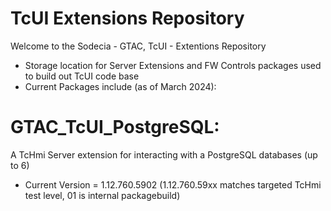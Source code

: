 # TcUI Extensions Repository

Welcome to the Sodecia - GTAC, TcUI - Extentions Repository

- Storage location for Server Extensions and FW Controls packages used to build out TcUI code base
- Current Packages include (as of March 2024):

# GTAC_TcUI_PostgreSQL: 
A TcHmi Server extension for interacting with a PostgreSQL databases (up to 6)
- Current Version = 1.12.760.5902 (1.12.760.59xx matches targeted TcHmi test level, 01 is internal packagebuild)


